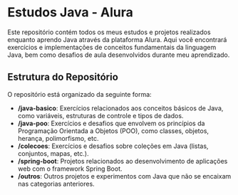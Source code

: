 # Estudos Java - Alura

Este repositório contém todos os meus estudos e projetos realizados enquanto aprendo Java através da plataforma Alura. Aqui você encontrará exercícios e implementações de conceitos fundamentais da linguagem Java, bem como desafios de aula desenvolvidos durante meu aprendizado.

## Estrutura do Repositório

O repositório está organizado da seguinte forma:

- **/java-basico**: Exercícios relacionados aos conceitos básicos de Java, como variáveis, estruturas de controle e tipos de dados.
- **/java-poo**: Exercícios e desafios que envolvem os princípios da Programação Orientada a Objetos (POO), como classes, objetos, herança, polimorfismo, etc.
- **/colecoes**: Exercícios e desafios sobre coleções em Java (listas, conjuntos, mapas, etc.).
- **/spring-boot**: Projetos relacionados ao desenvolvimento de aplicações web com o framework Spring Boot.
- **/outros**: Outros projetos e experimentos com Java que não se encaixam nas categorias anteriores.
